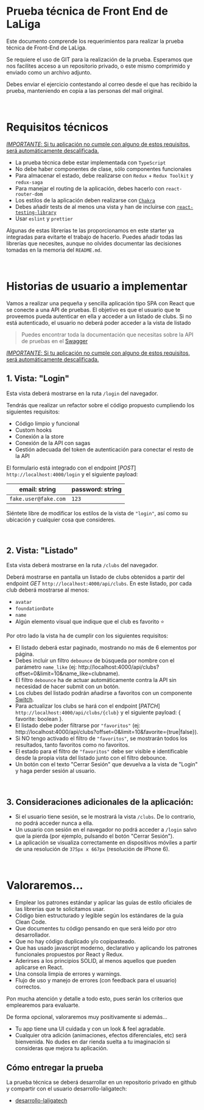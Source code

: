 # Prueba técnica de Front End de LaLiga

Este documento comprende los requerimientos para realizar la prueba técnica de Front-End de LaLiga.

Se requiere el uso de GIT para la realización de la prueba. Esperamos que nos facilites acceso a un repositorio privado, o este mismo comprimido y enviado como un archivo adjunto.

Debes enviar el ejercicio contestando al correo desde el que has recibido la prueba, manteniendo en copia a las personas del mail original.

<br />

# Requisitos técnicos

<u>_IMPORTANTE_: Si tu aplicación no cumple con alguno de estos requisitos, será automáticamente descalificada.</u>

- La prueba técnica debe estar implementada con `TypeScript`
- No debe haber componentes de clase, sólo componentes funcionales
- Para almacenar el estado, debe realizarse con `Redux` + `Redux Toolkit` y `redux-saga`
- Para manejar el routing de la aplicación, debes hacerlo con `react-router-dom`
- Los estilos de la aplicación deben realizarse con [`Chakra`](https://chakra-ui.com/docs/components)
- Debes añadir tests de al menos una vista y han de incluirse con [`react-testing-library`](https://github.com/testing-library/react-testing-library)
- Usar `eslint` y `prettier`

Algunas de estas librerías te las proporcionamos en este starter ya integradas para evitarte el trabajo de hacerlo. Puedes añadir todas las librerías que necesites, aunque no olvides documentar las decisiones tomadas en la memoria del `README.md`.

<br />

# Historias de usuario a implementar

Vamos a realizar una pequeña y sencilla aplicación tipo SPA con React que se conecte a una API de pruebas. El objetivo es que el usuario que te proveemos pueda autenticar en ella y acceder a un listado de clubs. Si no está autenticado, el usuario no deberá poder acceder a la vista de listado

> Puedes encontrar toda la documentación que necesitas sobre la API de pruebas en el [Swagger](http://localhost:4000/api-docs)

<u>_IMPORTANTE_: Si tu aplicación no cumple con alguno de estos requisitos, será automáticamente descalificada.</u>

## 1. Vista: "Login"

Esta vista deberá mostrarse en la ruta `/login` del navegador.

Tendrás que realizar un refactor sobre el código propuesto cumpliendo los siguientes requisitos:

- Código limpio y funcional
- Custom hooks
- Conexión a la store
- Conexión de la API con sagas
- Gestión adecuada del token de autenticación para conectar el resto de la API

El formulario está integrado con el endpoint [_POST_] `http://localhost:4000/login` y el siguiente payload:

| email: string        | password: string |
| -------------------- | ---------------- |
| `fake.user@fake.com` | `123`            |

Siéntete libre de modificar los estilos de la vista de `"login"`, así como su ubicación y cualquier cosa que consideres.

<br />

## 2. Vista: "Listado"

Esta vista deberá mostrarse en la ruta `/clubs` del navegador.

Deberá mostrarse en pantalla un listado de clubs obtenidos a partir del endpoint _GET_ `http://localhost:4000/api/clubs`. En este listado, por cada club deberá mostrarse al menos:

- `avatar`
- `foundationDate`
- `name`
- Algún elemento visual que indique que el club es favorito ⭐

Por otro lado la vista ha de cumplir con los siguientes requisitos:

- El listado deberá estar paginado, mostrando no más de 6 elementos por página.
- Debes incluir un filtro `debounce` de búsqueda por nombre con el parámetro `name_like` (ej: http://localhost:4000/api/clubs?offset=0&limit=10&name_like=clubname).
- El filtro `debounce` ha de actuar automáticamente contra la API sin necesidad de hacer submit con un botón.
- Los clubes del listado podrán añadirse a favoritos con un componente [Switch](https://chakra-ui.com/docs/components/switch).
- Para actualizar los clubs se hará con el endpoint [_PATCH_] `http://localhost:4000/api/clubs/{club}` y el siguiente payload: { favorite: boolean }.
- El listado debe poder filtrarse por `"favoritos"` (ej: http://localhost:4000/api/clubs?offset=0&limit=10&favorite={true|false}).
- Si NO tengo activado el filtro de `"favoritos"`, se mostrarán todos los resultados, tanto favoritos como no favoritos.
- El estado para el filtro de `"favoritos"` debe ser visible e identificable desde la propia vista del listado junto con el filtro debounce.
- Un botón con el texto "Cerrar Sesión" que devuelva a la vista de "Login" y haga perder sesión al usuario.

<br />

## 3. Consideraciones adicionales de la aplicación:

- Si el usuario tiene sesión, se le mostrará la vista `/clubs`. De lo contrario, no podrá acceder nunca a ella.
- Un usuario con sesión en el navegador no podrá acceder a `/login` salvo que la pierda (por ejemplo, pulsando el botón "Cerrar Sesión").
- La aplicación se visualiza correctamente en dispositivos móviles a partir de una resolución de `375px x 667px` (resolución de iPhone 6).

<br />

# Valoraremos...

- Emplear los patrones estándar y aplicar las guías de estilo oficiales de las librerías que te solicitamos usar.
- Código bien estructurado y legible según los estándares de la guía Clean Code.
- Que documentes tu código pensando en que será leído por otro desarrollador.
- Que no hay código duplicado y/o copipasteado.
- Que has usado javascript moderno, declarativo y aplicando los patrones funcionales propuestos por React y Redux.
- Aderirses a los principios SOLID, al menos aquellos que pueden aplicarse en React.
- Una consola limpia de errores y warnings.
- Flujo de uso y manejo de errores (con feedback para el usuario) correctos.

Pon mucha atención y detalle a todo esto, pues serán los criterios que emplearemos para evaluarte.

De forma opcional, valoraremos muy positivamente si además...

- Tu app tiene una UI cuidada y con un look & feel agradable.
- Cualquier otra adición (animaciones, efectos diferenciales, etc) será bienvenida. No dudes en dar rienda suelta a tu imaginación si consideras que mejora tu aplicación.

## Cómo entregar la prueba

La prueba técnica se deberá desarrollar en un repositorio privado en github y compartir con el usuario desarrollo-laligatech:

- [desarrollo-laligatech](https://github.com/desarrollo-laligatech)
